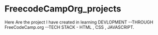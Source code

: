 # FreecodeCampOrg_projects
Here Are the project I have created in learning DEVLOPMENT
--THROUGH FreeCodeCamp.org
--TECH STACK - HTML , CSS , JAVASCRIPT. 
      